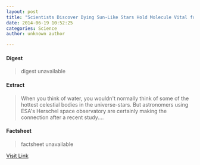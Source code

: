 ```yaml
---
layout: post
title: "Scientists Discover Dying Sun-Like Stars Hold Molecule Vital for Creating Water"
date: 2014-06-19 10:52:25
categories: Science
author: unknown author

---
```



#### Digest
>digest unavailable

#### Extract
>When you think of water, you wouldn't normally think of some of the hottest celestial bodies in the universe-stars. But astronomers using ESA's Herschel space observatory are certainly making the connection after a recent study....

#### Factsheet
>factsheet unavailable

[Visit Link](http://www.scienceworldreport.com/articles/15518/20140619/scientists-discover-dying-sun-stars-hold-molecule-vital-creating-water.htm)


